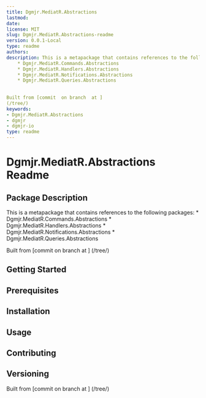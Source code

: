 ```yaml
---
title: Dgmjr.MediatR.Abstractions
lastmod:
date:
license: MIT
slug: Dgmjr.MediatR.Abstractions-readme
version: 0.0.1-Local
type: readme
authors:
description: This is a metapackage that contains references to the following packages:
    * Dgmjr.MediatR.Commands.Abstractions
    * Dgmjr.MediatR.Handlers.Abstractions
    * Dgmjr.MediatR.Notifications.Abstractions
    * Dgmjr.MediatR.Queries.Abstractions
    
      
Built from [commit  on branch  at ]
(/tree/)
keywords:
- Dgmjr.MediatR.Abstractions
- dgmjr
- dgmjr-io
type: readme
---
```

# Dgmjr.MediatR.Abstractions Readme
## Package Description
This is a metapackage that contains references to the following packages:
    * Dgmjr.MediatR.Commands.Abstractions
    * Dgmjr.MediatR.Handlers.Abstractions
    * Dgmjr.MediatR.Notifications.Abstractions
    * Dgmjr.MediatR.Queries.Abstractions
    
      
Built from [commit  on branch  at ]
(/tree/)
## Getting Started
## Prerequisites
## Installation
## Usage
## Contributing
## Versioning
Built from [commit  on branch  at ]
(/tree/)
